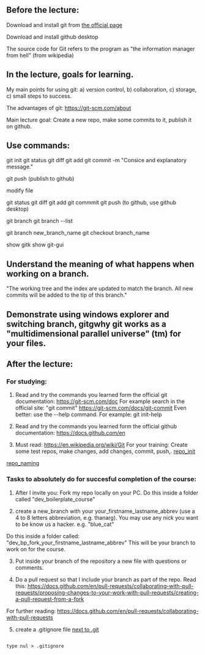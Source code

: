 ## Before the lecture:

Download and install git from [the official page](https://git-scm.com/)

Download and install github desktop


The source code for Git refers to the program as "the information manager from hell" (from wikipedia)


## In the lecture, goals for learning.

My main points for using git:
a) version control,
b) collaboration,
c) storage,
c) small steps to success. 

The advantages of git: https://git-scm.com/about


Main lecture goal: 
Create a new repo, make some commits to it, publish it on github.

## Use commands:
git init
git status
git diff
git add
git commit -m "Consice and explanatory message."

git push (publish to github)

modify file

git status
git diff
git add
git commmit
git push (to github, use github desktop)

git branch
git branch --list

git branch new_branch_name
git checkout branch_name

show gitk
show git-gui

## Understand the meaning of what happens when working on a branch.
"The working tree and the index are updated to match the branch. All new commits will be added to the tip of this branch."

## Demonstrate using windows explorer and switching branch, gitgwhy git works as a "multidimensional parallel universe" (tm) for your files. 

## After the lecture:

### For studying:
1) Read and try the commands you learned form the official git documentation: https://git-scm.com/doc
For example search in the official site: "git commit" https://git-scm.com/docs/git-commit
Even better: use the --help command.
For example: git init-help

2) Read and try the commands you learned form the official github documentation: https://docs.github.com/en




3) Must read: https://en.wikipedia.org/wiki/Git
For your training:
Create some test repos, make changes, add changes, commit, push,.
[repo_init](https://docs.github.com/en/migrations/importing-source-code/using-the-command-line-to-import-source-code/adding-locally-hosted-code-to-github)


[repo_naming](https://github.com/bcgov/BC-Policy-Framework-For-GitHub/blob/master/BC-Gov-Org-HowTo/Naming-Repos.md)



### Tasks to absolutely do for succesful completion of the course:
1) After I invite you: Fork my repo locally on your PC. Do this inside a folder called "dev_boilerplate_course"

2) create a new_branch with your your_firstname_lastname_abbrev (use a 4 to 8 letters abbreviation, e.g. thanarg).
You may use any nick you want to be know us a hacker. e.g. "blue_cat"

Do this inside a folder called: 
"dev_bp_fork_your_firstname_lastname_abbrev"
This will be your branch to work on for the course.


3) Put inside your branch of the repository a new file with questions or comments.

4) Do a pull request so that I include your branch as part of the repo.
Read this: https://docs.github.com/en/pull-requests/collaborating-with-pull-requests/proposing-changes-to-your-work-with-pull-requests/creating-a-pull-request-from-a-fork


For further reading:
https://docs.github.com/en/pull-requests/collaborating-with-pull-requests


5) create a .gitignore file [next to .git](https://stackoverflow.com/a/19098654)

```  

type nul > .gitignore   

```
